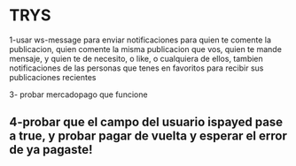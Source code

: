 # TRYS

1-usar ws-message para enviar notificaciones para quien te comente la publicacion, quien comente la misma publicacion que vos, quien te mande mensaje, y quien te de necesito, o like, o cualquiera de ellos, tambien notificaciones de las personas que tenes en favoritos para recibir sus publicaciones recientes

3- probar mercadopago que funcione

4-probar que el campo del usuario ispayed pase a true, y probar pagar de vuelta y esperar el error de ya pagaste!
-------------------------------------------------------------------